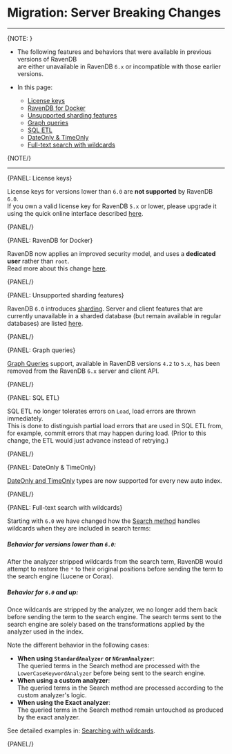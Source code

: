 # Migration: Server Breaking Changes
---

{NOTE: }

* The following features and behaviors that were available in previous versions of RavenDB   
  are either unavailable in RavenDB `6.x` or incompatible with those earlier versions.

* In this page:
  * [License keys](../../migration/server/server-breaking-changes#license-keys)
  * [RavenDB for Docker](../../migration/server/server-breaking-changes#ravendb-for-docker)
  * [Unsupported sharding features](../../migration/server/server-breaking-changes#unsupported-sharding-features)
  * [Graph queries](../../migration/server/server-breaking-changes#graph-queries)
  * [SQL ETL](../../migration/server/server-breaking-changes#sql-etl)
  * [DateOnly & TimeOnly](../../migration/server/server-breaking-changes#dateonly-&-timeonly)
  * [Full-text search with wildcards](../../migration/server/server-breaking-changes#full-text-search-with-wildcards)

{NOTE/}

---

{PANEL: License keys}

License keys for versions lower than `6.0` are **not supported** by RavenDB `6.0`.  
If you own a valid license key for RavenDB `5.x` or lower, please upgrade it using 
the quick online interface described [here](../../start/licensing/replace-license#upgrade-a-license-key-for-ravendb-6.x).

{PANEL/}

{PANEL: RavenDB for Docker}

RavenDB now applies an improved security model, and uses a **dedicated user** rather than `root`.  
Read more about this change [here](../../migration/server/docker).  

{PANEL/}

{PANEL: Unsupported sharding features}

RavenDB `6.0` introduces [sharding](../../sharding/overview). 
Server and client features that are currently unavailable in a sharded database (but remain available in regular databases) are listed [here](../../sharding/unsupported).  

{PANEL/}

{PANEL: Graph queries}

[Graph Queries](https://ravendb.net/docs/article-page/5.4/csharp/indexes/querying/graph/graph-queries-overview) support, 
available in RavenDB versions `4.2` to `5.x`, has been removed from the RavenDB `6.x` server and client API.  

{PANEL/}

{PANEL: SQL ETL}

SQL ETL no longer tolerates errors on `Load`, load errors are thrown immediately.  
This is done to distinguish partial load errors that are used in SQL ETL from, for example, commit errors that may happen during load.
(Prior to this change, the ETL would just advance instead of retrying.)

{PANEL/}

{PANEL: DateOnly & TimeOnly}

[DateOnly and TimeOnly](../../client-api/how-to/using-timeonly-and-dateonly) types are now supported for every new auto index.  

{PANEL/}

{PANEL: Full-text search with wildcards}

Starting with `6.0` we have changed how the [Search method](../../indexes/querying/searching) handles wildcards when they are included in search terms:

##### Behavior for versions lower than `6.0`:  

After the analyzer stripped wildcards from the search term, 
RavenDB would attempt to restore the `*` to their original positions before sending the term to the search engine (Lucene or Corax). 

##### Behavior for `6.0` and up:

Once wildcards are stripped by the analyzer, we no longer add them back before sending the term to the search engine.
The search terms sent to the search engine are solely based on the transformations applied by the analyzer used in the index.

Note the different behavior in the following cases:  

* **When using `StandardAnalyzer` or `NGramAnalyzer`**:  
  The queried terms in the Search method are processed with the `LowerCaseKeywordAnalyzer` before being sent to the search engine.
* **When using a custom analyzer**:  
  The queried terms in the Search method are processed according to the custom analyzer's logic.
* **When using the Exact analyzer**:  
  The queried terms in the Search method remain untouched as produced by the exact analyzer. 

See detailed examples in: [Searching with wildcards](../../indexes/querying/searching#searching-with-wildcards).

{PANEL/}
